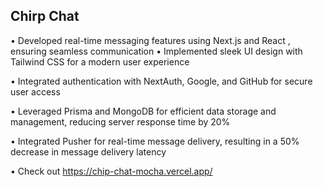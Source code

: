 <h2>Chirp Chat</h2>

• Developed real-time messaging features using Next.js and React , ensuring seamless communication
• Implemented sleek UI design with Tailwind CSS for a modern user experience

• Integrated authentication with NextAuth, Google, and GitHub for secure user access

• Leveraged Prisma and MongoDB for efficient data storage and management, reducing server response time
by 20%

• Integrated Pusher for real-time message delivery, resulting in a 50% decrease in message delivery latency

• Check out https://chip-chat-mocha.vercel.app/
